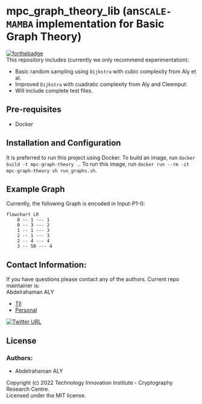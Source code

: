 # mpc_graph_theory_lib (an`SCALE-MAMBA` implementation for Basic Graph Theory)

[![forthebadge](https://forthebadge.com/images/badges/built-by-codebabes.svg)](https://cryptography.tii.ae/about-us)\
This repository includes (currently we only recommend experimentation):

* Basic random sampling using `Dijkstra` with cubic complexity from Aly et al.
* Improved `Dijkstra` with cuadratic complexity from Aly and Cleemput.
* Will include complete test files.

## Pre-requisites

* Docker

## Installation and Configuration

It is preferred to run this project using Docker.
To build an image, run `docker build -t mpc-graph-theory .`.
To run this image, run `docker run --rm -it mpc-graph-theory sh run_graphs.sh`.

## Example Graph

Currently, the following Graph is encoded in Input-P1-0:

```mermaid
flowchart LR
    0 -- 1 --- 1
    0 -- 3 --- 2
    1 -- 1 --- 3
    2 -- 1 --- 3
    2 -- 4 --- 4
    3 -- 50 --- 4

```

## Contact Information:
If you have questions please contact any of the authors. Current repo maintainer is:\
Abdelrahaman ALY
  * [TII](mailto:abdelrahaman.aly@tii.ae) 
  * [Personal](mailto:abdelrahaman.aly@gmail.ae) 
 
[![Twitter URL](https://img.shields.io/twitter/url/https/twitter.com/abdito_8.svg?style=social&label=Follow%20%40abdito_8)](https://twitter.com/abdito_8)
## License
### Authors: 
* Abdelrahaman ALY


Copyright (c) 2022 Technology Innovation Institute - Cryptography Research Centre.\
Licensed under the MIT license.

